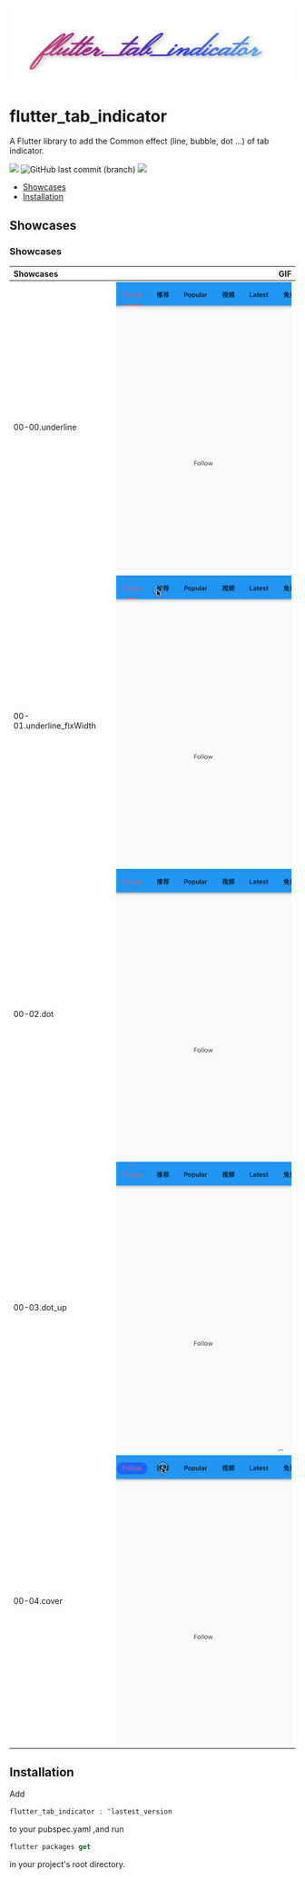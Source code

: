 ![](https://github.com/CrabMen/CMResources/blob/master/flutter_tab_indicator/flutter_tab_indicator_logo.jpeg)
# flutter_tab_indicator
A Flutter library to add the Common effect (line, bubble, dot ...) of tab indicator.

![](https://img.shields.io/pub/v/flutter_tab_indicator?include_prereleases)
![GitHub last commit (branch)](https://img.shields.io/github/last-commit/CrabMen/flutter_tab_indicator/main)
![](https://img.shields.io/apm/l/vim-mode.svg)

* [Showcases](#screenshots)
* [Installation](#installation)



## <a id="screenshots"></a>Showcases

### <a id="screenshots-basic"></a>Showcases

| Showcases    |    GIF|
| :-------- | --------:| 
|00-00.underline |![](https://raw.githubusercontent.com/CrabMen/CMResources/master/flutter_tab_indicator/flutter_tab_indicator00.gif)|
|00-01.underline_fixWidth |![](https://raw.githubusercontent.com/CrabMen/CMResources/master/flutter_tab_indicator/flutter_tab_indicator01.gif)|
|00-02.dot |![](https://raw.githubusercontent.com/CrabMen/CMResources/master/flutter_tab_indicator/flutter_tab_indicator02.gif)|
|00-03.dot_up |![](https://raw.githubusercontent.com/CrabMen/CMResources/master/flutter_tab_indicator/flutter_tab_indicator03.gif)|
|00-04.cover |![](https://raw.githubusercontent.com/CrabMen/CMResources/master/flutter_tab_indicator/flutter_tab_indicator04.gif)|

## <a id="installation"></a>Installation
Add
```dart
flutter_tab_indicator : ^lastest_version
```
to your pubspec.yaml ,and run
```dart
flutter packages get 
```
in your project's root directory.
